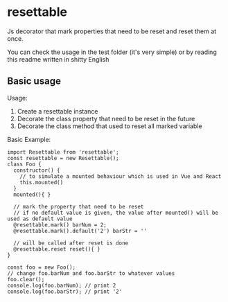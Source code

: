 # resettable

Js decorator that mark properties that need to be reset and reset them at once.

You can check the usage in the test folder (it's very simple) or by reading this readme written in shitty English

## Basic usage
Usage:
1. Create a resettable instance
2. Decorate the class property that need to be reset in the future
3. Decorate the class method that used to reset all marked variable

Basic Example:

```
import Resettable from 'resettable';
const resettable = new Resettable();
class Foo {
  constructor() {
    // to simulate a mounted behaviour which is used in Vue and React
    this.mounted()
  }
  mounted(){ }
  
  // mark the property that need to be reset
  // if no default value is given, the value after mounted() will be used as default value
  @resettable.mark() barNum = 2;
  @resettable.mark().default('2') barStr = ''
  
  // will be called after reset is done
  @resettable.reset reset(){ } 
}

const foo = new Foo();
// change foo.barNum and foo.barStr to whatever values
foo.clear();
console.log(foo.barNum); // print 2
console.log(foo.barStr); // print '2'
```
